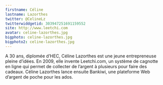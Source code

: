 ```yaml
---
firstname: Céline 
lastname: Lazorthes
twitter: @CelineLz
twitterwiddgetid: 303947251691159552
site: http://www.leetchi.com
avatar: celine-lazorthes.jpg
bigphoto: celine-lazorthes.jpg
bigphoto2: celine-lazorthes.jpg
---
```


A 30 ans, diplomée d’HEC, Céline Lazorthes est une jeune entrepreneuse pleine d’idées. En 2009, elle invente Leetchi.com, un système de cagnotte en ligne qui permet de collecter de l’argent à plusieurs pour faire des cadeaux. Céline Lazorthes lance ensuite Bankiwi, une plateforme Web d’argent de poche pour les ados.


